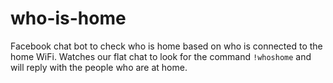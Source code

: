 # who-is-home
Facebook chat bot to check who is home based on who is connected to the home WiFi. Watches our flat chat to look for the command `!whoshome` and will reply with the people who are at home. 
